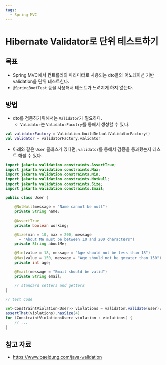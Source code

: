 ```yaml
---
tags:
  - Spring-MVC
---
```

# Hibernate Validator로 단위 테스트하기

## 목표

- Spring MVC에서 컨트롤러의 파라미터로 사용되는 dto들의 어노테이션 기반 validation을 단위 테스트한다.
- `@SpringBootTest` 등을 사용해서 테스트가 느려지게 하지 않는다.

## 방법

- dto를 검증하기위해서는 `Validator`가 필요하다. 
	- `Validator`는 `ValidatorFacotry`를 통해서 생성할 수 있다.

```kotlin
val validatorFactory = Validation.buildDefaultValidatorFactory()  
val validator = validatorFactory.validator
```


- 아래와 같은 `User` 클래스가 있다면, `validator`를 통해서 검증을 통과했는지 테스트 해볼 수 있다.

```java
import jakarta.validation.constraints.AssertTrue;
import jakarta.validation.constraints.Max;
import jakarta.validation.constraints.Min;
import jakarta.validation.constraints.NotNull;
import jakarta.validation.constraints.Size;
import jakarta.validation.constraints.Email;

public class User {

    @NotNull(message = "Name cannot be null")
    private String name;

    @AssertTrue
    private boolean working;

    @Size(min = 10, max = 200, message 
      = "About Me must be between 10 and 200 characters")
    private String aboutMe;

    @Min(value = 18, message = "Age should not be less than 18")
    @Max(value = 150, message = "Age should not be greater than 150")
    private int age;

    @Email(message = "Email should be valid")
    private String email;

    // standard setters and getters 
}
```

```java
// test code

Set<ConstraintViolation<User>> violations = validator.validate(user);
assertThat(violations).hasSize(4)
for (ConstraintViolation<User> violation : violations) {
	// ...
}
```

## 참고 자료

- https://www.baeldung.com/java-validation